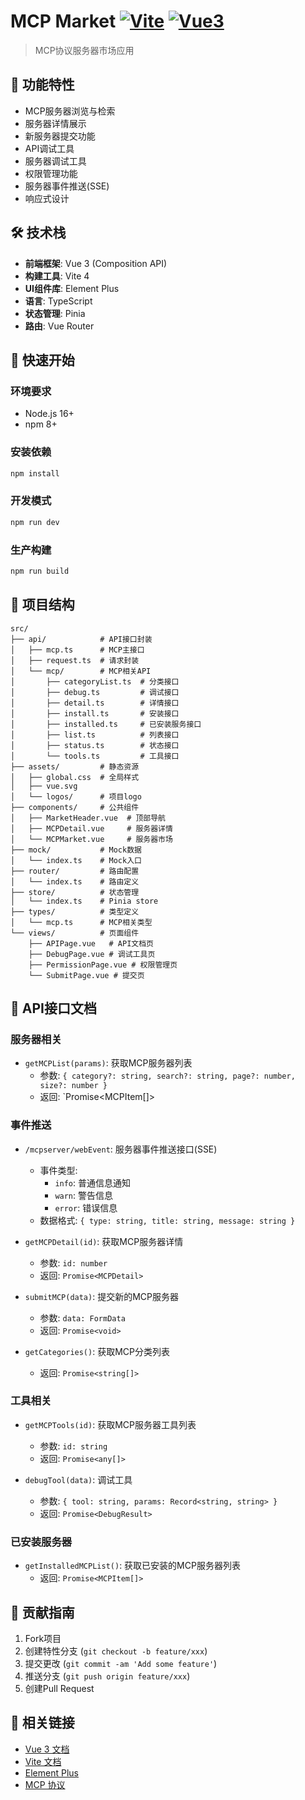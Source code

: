 # MCP Market [![Vite](https://img.shields.io/badge/vite-4.0-blue.svg)]() [![Vue3](https://img.shields.io/badge/vue-3.3-green.svg)]()

> MCP协议服务器市场应用

## 🚀 功能特性
- MCP服务器浏览与检索
- 服务器详情展示
- 新服务器提交功能
- API调试工具
- 服务器调试工具
- 权限管理功能
- 服务器事件推送(SSE)
- 响应式设计

## 🛠 技术栈
- **前端框架**: Vue 3 (Composition API)
- **构建工具**: Vite 4
- **UI组件库**: Element Plus
- **语言**: TypeScript
- **状态管理**: Pinia
- **路由**: Vue Router

## 🏁 快速开始

### 环境要求
- Node.js 16+
- npm 8+

### 安装依赖
```bash
npm install
```

### 开发模式
```bash
npm run dev
```

### 生产构建
```bash
npm run build
```

## 📂 项目结构
```
src/
├── api/            # API接口封装
│   ├── mcp.ts      # MCP主接口
│   ├── request.ts  # 请求封装
│   └── mcp/        # MCP相关API
│       ├── categoryList.ts  # 分类接口
│       ├── debug.ts         # 调试接口
│       ├── detail.ts        # 详情接口
│       ├── install.ts       # 安装接口
│       ├── installed.ts     # 已安装服务接口
│       ├── list.ts          # 列表接口
│       ├── status.ts        # 状态接口
│       └── tools.ts         # 工具接口
├── assets/         # 静态资源
│   ├── global.css  # 全局样式
│   ├── vue.svg
│   └── logos/      # 项目logo
├── components/     # 公共组件
│   ├── MarketHeader.vue  # 顶部导航
│   ├── MCPDetail.vue     # 服务器详情
│   └── MCPMarket.vue     # 服务器市场
├── mock/           # Mock数据
│   └── index.ts    # Mock入口
├── router/         # 路由配置
│   └── index.ts    # 路由定义
├── store/          # 状态管理
│   └── index.ts    # Pinia store
├── types/          # 类型定义
│   └── mcp.ts      # MCP相关类型
└── views/          # 页面组件
    ├── APIPage.vue   # API文档页
    ├── DebugPage.vue # 调试工具页
    ├── PermissionPage.vue # 权限管理页
    └── SubmitPage.vue # 提交页
```

## 📡 API接口文档

### 服务器相关
- `getMCPList(params)`: 获取MCP服务器列表
  - 参数: `{ category?: string, search?: string, page?: number, size?: number }`
  - 返回: `Promise<MCPItem[]>

### 事件推送
- `/mcpserver/webEvent`: 服务器事件推送接口(SSE)
  - 事件类型: 
    - `info`: 普通信息通知
    - `warn`: 警告信息
    - `error`: 错误信息
  - 数据格式: `{ type: string, title: string, message: string }`

- `getMCPDetail(id)`: 获取MCP服务器详情
  - 参数: `id: number`
  - 返回: `Promise<MCPDetail>`

- `submitMCP(data)`: 提交新的MCP服务器
  - 参数: `data: FormData`
  - 返回: `Promise<void>`

- `getCategories()`: 获取MCP分类列表
  - 返回: `Promise<string[]>`

### 工具相关
- `getMCPTools(id)`: 获取MCP服务器工具列表
  - 参数: `id: string`
  - 返回: `Promise<any[]>`

- `debugTool(data)`: 调试工具
  - 参数: `{ tool: string, params: Record<string, string> }`
  - 返回: `Promise<DebugResult>`

### 已安装服务器
- `getInstalledMCPList()`: 获取已安装的MCP服务器列表
  - 返回: `Promise<MCPItem[]>`

## 🤝 贡献指南
1. Fork项目
2. 创建特性分支 (`git checkout -b feature/xxx`)
3. 提交更改 (`git commit -am 'Add some feature'`)
4. 推送分支 (`git push origin feature/xxx`)
5. 创建Pull Request

## 🔗 相关链接
- [Vue 3 文档](https://vuejs.org/)
- [Vite 文档](https://vitejs.dev/)
- [Element Plus](https://element-plus.org/)
- [MCP 协议](https://mcp.so)
